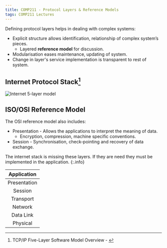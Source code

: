 ```yaml
---
title: COMP211 - Protocol Layers & Reference Models
tags: COMP211 Lectures
---
```

Defining protocol layers helps in dealing with complex systems:

* Explicit structure allows identification, relationship of complex system’s pieces.
	* Layered **reference model** for discussion.
* Modularisation eases maintenance, updating of system.
* Change in layer's service implementation is transparent to rest of system.

## Internet Protocol Stack[^osi]

![Internet 5-layer model](https://microchipdeveloper.com/local--files/tcpip:tcp-ip-five-layer-model/layer_terminology.JPG) 

[^osi]: TCP/IP Five-Layer Software Model Overview - [](https://microchipdeveloper.com/tcpip:tcp-ip-five-layer-model)

## ISO/OSI Reference Model
The OSI reference model also includes:

* Presentation - Allows the applications to interpret the meaning of data.
	* Encryption, compression, machine specific conventions.
* Session - Synchronisation, check-pointing and recovery of data exchange.

The internet stack is missing these layers. If they are need they must be implemented in the application.
{:.info}

| Application |
| :-: |
| Presentation |
| Session |
| Transport |
| Network |
| Data Link |
| Physical |
